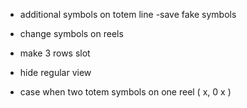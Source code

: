 + additional symbols on totem line
-save fake symbols
- change symbols on reels

- make 3 rows slot
- hide regular view


- case when two totem symbols on one reel ( x, 0 x )
